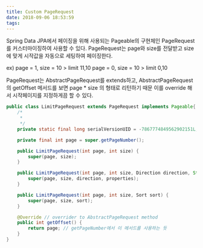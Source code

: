```yaml
---
title: Custom PageRequest
date: 2018-09-06 18:53:59
tags:
---
```


Spring Data JPA에서 페이징을 위해 사용되는 Pageable의 구현체인 PageRequest를 커스터마이징하여 사용할 수 있다.
PageRequest는 page와 size를 전달받고 size에 맞게 시작값을 자동으로 세팅하여 페이징한다.

ex)
page = 1, size = 10 > limit 11,10
page = 0, size = 10 > limit 0,10

PageRequest는 AbstractPageRequest를 extends하고,
AbstractPageRequest의 getOffset 메서드를 보면 page * size 의 형태로 리턴하기 때문
이를 override 해서 시작페이지를 지정하게끔 할 수 있다.

```java
public class LimitPageRequest extends PageRequest implements Pageable{
    /*
     *
     */
    private static final long serialVersionUID = -7867774849562902151L;

    private final int page = super.getPageNumber();

    public LimitPageRequest(int page, int size) {
        super(page, size);
    }

    public LimitPageRequest(int page, int size, Direction direction, String... properties) {
        super(page, size, direction, properties);
    }

    public LimitPageRequest(int page, int size, Sort sort) {
        super(page, size, sort);
    }

    @Override // overrider to AbstractPageRequest method
    public int getOffset() {
        return page; // getPageNumber에서 이 메서드를 사용하는 듯
    }
}
```

<!-- more -->